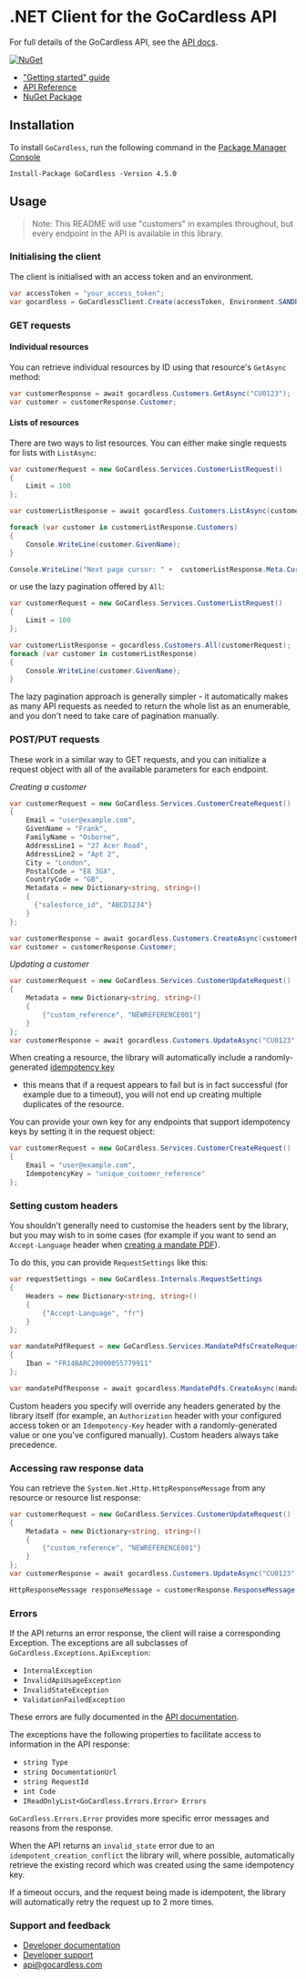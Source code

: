 # .NET Client for the GoCardless API

For full details of the GoCardless API, see the [API docs](https://developer.gocardless.com/).

[![NuGet](https://img.shields.io/nuget/v/GoCardless.svg)](https://www.nuget.org/packages/GoCardless/)
[![<GoCardless>](https://circleci.com/gh/gocardless/gocardless-dotnet.svg?style=svg)](https://circleci.com/gh/gocardless/gocardless-dotnet)

- ["Getting started" guide](https://developer.gocardless.com/getting-started/api/introduction/)
- [API Reference](https://developer.gocardless.com/api-reference)
- [NuGet Package](https://www.nuget.org/packages/GoCardless/)

## Installation

To install `GoCardless`, run the following command in the [Package Manager Console](https://docs.microsoft.com/en-us/nuget/tools/package-manager-console)

`Install-Package GoCardless -Version 4.5.0`


## Usage

> Note: This README will use "customers" in examples throughout, but every endpoint in the API is available in this library.

### Initialising the client

The client is initialised with an access token and an environment.

```cs
var accessToken = "your_access_token";
var gocardless = GoCardlessClient.Create(accessToken, Environment.SANDBOX);
```

### GET requests

#### Individual resources

You can retrieve individual resources by ID using that resource's `GetAsync` method:

```cs
var customerResponse = await gocardless.Customers.GetAsync("CU0123");
var customer = customerResponse.Customer;
```

#### Lists of resources

There are two ways to list resources. You can either make single requests for lists with `ListAsync`:

```cs
var customerRequest = new GoCardless.Services.CustomerListRequest()
{
    Limit = 100
};

var customerListResponse = await gocardless.Customers.ListAsync(customerRequest);

foreach (var customer in customerListResponse.Customers)
{
    Console.WriteLine(customer.GivenName);
}

Console.WriteLine("Next page cursor: " +  customerListResponse.Meta.Cursors.After);
```

or use the lazy pagination offered by `All`:

```cs
var customerRequest = new GoCardless.Services.CustomerListRequest()
{
    Limit = 100
};

var customerListResponse = gocardless.Customers.All(customerRequest);
foreach (var customer in customerListResponse)
{
    Console.WriteLine(customer.GivenName);
}
```

The lazy pagination approach is generally simpler - it automatically makes as many API requests as needed to return
the whole list as an enumerable, and you don't need to take care of pagination manually.

### POST/PUT requests

These work in a similar way to GET requests, and you can initialize a request object with all of the available
parameters for each endpoint.

*Creating a customer*

```cs
var customerRequest = new GoCardless.Services.CustomerCreateRequest()
{
    Email = "user@example.com",
    GivenName = "Frank",
    FamilyName = "Osborne",
    AddressLine1 = "27 Acer Road",
    AddressLine2 = "Apt 2",
    City = "London",
    PostalCode = "E8 3GX",
    CountryCode = "GB",
    Metadata = new Dictionary<string, string>()
    {
      {"salesforce_id", "ABCD1234"}
    }
};

var customerResponse = await gocardless.Customers.CreateAsync(customerRequest);
var customer = customerResponse.Customer;
```

*Updating a customer*

```cs
var customerRequest = new GoCardless.Services.CustomerUpdateRequest()
{
    Metadata = new Dictionary<string, string>()
    {
        {"custom_reference", "NEWREFERENCE001"}
    }
};
var customerResponse = await gocardless.Customers.UpdateAsync("CU0123", customerRequest);
```

When creating a resource, the library will automatically include a randomly-generated
[idempotency key](https://developer.gocardless.com/api-reference/#making-requests-idempotency-keys)
- this means that if a request appears to fail but is in fact successful (for example due
to a timeout), you will not end up creating multiple duplicates of the resource.

You can provide your own key for any endpoints that support idempotency keys by setting it in
the request object:

```cs
var customerRequest = new GoCardless.Services.CustomerCreateRequest()
{
    Email = "user@example.com",
    IdempotencyKey = "unique_customer_reference"
};
```

### Setting custom headers

You shouldn't generally need to customise the headers sent by the library, but you may
wish to in some cases (for example if you want to send an `Accept-Language` header when
[creating a mandate PDF](https://developer.gocardless.com/api-reference/#mandate-pdfs-create-a-mandate-pdf)).

To do this, you can provide `RequestSettings` like this:

```cs
var requestSettings = new GoCardless.Internals.RequestSettings
{
    Headers = new Dictionary<string, string>()
    {
        {"Accept-Language", "fr"}
    }
};

var mandatePdfRequest = new GoCardless.Services.MandatePdfsCreateRequest()
{
    Iban = "FR14BARC20000055779911"
};

var mandatePdfResponse = await gocardless.MandatePdfs.CreateAsync(mandatePdfRequest, requestSettings);
```

Custom headers you specify will override any headers generated by the library itself (for
example, an `Authorization` header with your configured access token or an
`Idempotency-Key` header with a randomly-generated value or one you've configured
manually). Custom headers always take precedence.

### Accessing raw response data

You can retrieve the `System.Net.Http.HttpResponseMessage` from any resource or resource list response:

```cs
var customerRequest = new GoCardless.Services.CustomerUpdateRequest()
{
    Metadata = new Dictionary<string, string>()
    {
        {"custom_reference", "NEWREFERENCE001"}
    }
};
var customerResponse = await gocardless.Customers.UpdateAsync("CU0123", customerRequest);

HttpResponseMessage responseMessage = customerResponse.ResponseMessage;
```

### Errors

If the API returns an error response, the client will raise a corresponding Exception.
The exceptions are all subclasses of `GoCardless.Exceptions.ApiException`:

- `InternalException`
- `InvalidApiUsageException`
- `InvalidStateException`
- `ValidationFailedException`

These errors are fully documented in the [API documentation](https://developer.gocardless.com/api-reference/#overview-errors).

The exceptions have the following properties to facilitate access to information in the API response:

- `string Type`
- `string DocumentationUrl`
- `string RequestId`
- `int Code`
- `IReadOnlyList<GoCardless.Errors.Error> Errors`

`GoCardless.Errors.Error` provides more specific error messages and reasons from the response.

When the API returns an `invalid_state` error due to an `idempotent_creation_conflict` the library will, where possible,
automatically retrieve the existing record which was created using the same idempotency key.

If a timeout occurs, and the request being made is idempotent, the library will automatically retry the request up to 2 more times.

### Support and feedback

- [Developer documentation](https://developer.gocardless.com/)
- [Developer support](https://support.gocardless.com/hc/en-us/categories/115000140449)
- api@gocardless.com
